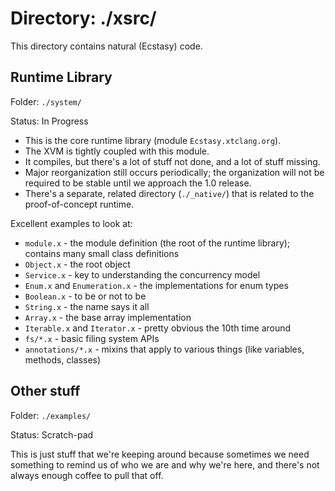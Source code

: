 # Directory: ./xsrc/ #

This directory contains natural (Ecstasy) code.

## Runtime Library

Folder: `./system/`

Status: In Progress

* This is the core runtime library (module `Ecstasy.xtclang.org`).
* The XVM is tightly coupled with this module.
* It compiles, but there's a lot of stuff not done, and a lot of stuff missing.
* Major reorganization still occurs periodically; the organization will not be required to be stable until we approach the 1.0 release.
* There's a separate, related directory (`./_native/`) that is related to the proof-of-concept runtime.

Excellent examples to look at:
* `module.x` - the module definition (the root of the runtime library); contains many small class definitions
* `Object.x` - the root object
* `Service.x` - key to understanding the concurrency model
* `Enum.x` and `Enumeration.x` - the implementations for enum types
* `Boolean.x` - to be or not to be
* `String.x` - the name says it all
* `Array.x` - the base array implementation
* `Iterable.x` and `Iterator.x` - pretty obvious the 10th time around
* `fs/*.x` - basic filing system APIs
* `annotations/*.x` - mixins that apply to various things (like variables, methods, classes)

## Other stuff

Folder: `./examples/`

Status: Scratch-pad

This is just stuff that we're keeping around because sometimes we need something to remind us of who we are and why we're here, and there's not always enough coffee to pull that off.
